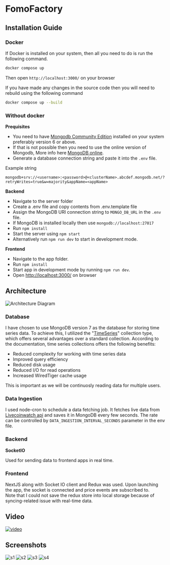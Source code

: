 # FomoFactory

## Installation Guide

### Docker

If Docker is installed on your system, then all you need to do is run the following command.

```bash
docker compose up
```

Then open `http://localhost:3000/` on your browser

If you have made any changes in the source code then you will need to rebuild using the following command

```bash
docker compose up --build
```

### Without docker

**Prequisites**  

- You need to have [Mongodb Community Edition](https://www.mongodb.com/products/self-managed/community-edition) installed on your system preferably version 6 or above.  
- If that is not possible then you need to use the online version of Mongodb, More info here [MongoDB online](https://www.mongodb.com/resources/products/platform/online).  
- Generate a database connection string and paste it into the `.env` file.

Example string

```
mongodb+srv://<username>:<password>@<clusterName>.abcdef.mongodb.net/?retryWrites=true&w=majority&appName=<appName>
```

**Backend**

- Navigate to the server folder
- Create a .env file and copy contents from .env.template file
- Assign the MongoDB URI connection string to `MONGO_DB_URL` in the `.env` file.
- If MongoDB is installed locally then use `mongodb://localhost:27017`
- Run `npm install`
- Start the server using `npm start`
- Alternatively run `npm run dev` to start in development mode.

**Frontend**

- Navigate to the app folder.
- Run `npm install`
- Start app in development mode by running `npm run dev`.
- Open <http://localhost:3000/> on browser

## Architecture

![Architecture Diagram](./architecture.png)

### Database

I have chosen to use MongoDB version 7 as the database for storing time series data. To achieve this, I utilized the "[TimeSeries](https://www.mongodb.com/docs/manual/core/timeseries-collections/)" collection type, which offers several advantages over a standard collection. According to the documentation, time series collections offers the following benefits:

- Reduced complexity for working with time series data
- Improved query efficiency
- Reduced disk usage
- Reduced I/O for read operations
- Increased WiredTiger cache usage

This is important as we will be continuosly reading data for multiple users.

### Data Ingestion

I used node-cron to schedule a data fetching job. It fetches live data from [Livecoinwatch api](https://www.livecoinwatch.com/tools/api) and saves it in MongoDB every few seconds. The rate can be controlled by `DATA_INGESTION_INTERVAL_SECONDS` parameter in the env file.

### Backend

**SocketIO**

Used for sending data to frontend apps in real time.

### Frontend

NextJS along with Socket IO client and Redux was used. Upon launching the app, the socket is connected and price events are subscribed to.  
Note that I could not save the redux store into local storage because of syncing-related issue with real-time data.

## Video

[![video](http://img.youtube.com/vi/wlO8saqj_J8/0.jpg)](http://www.youtube.com/watch?v=wlO8saqj_J8 "App Working Video")

## Screenshots

![s1](./screenshots/s1.png)
![s2](./screenshots/s2.png)
![s3](./screenshots/s3.png)
![s4](./screenshots/s4.png)
